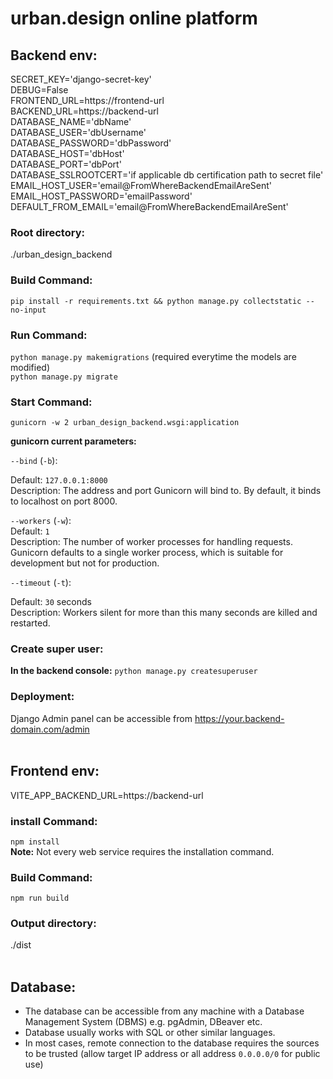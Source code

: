 # urban.design online platform

## Backend env: <br>

SECRET_KEY='django-secret-key' <br>
DEBUG=False <br>
FRONTEND_URL=https://frontend-url <br>
BACKEND_URL=https://backend-url <br>
DATABASE_NAME='dbName' <br>
DATABASE_USER='dbUsername' <br>
DATABASE_PASSWORD='dbPassword' <br>
DATABASE_HOST='dbHost' <br>
DATABASE_PORT='dbPort' <br>
DATABASE_SSLROOTCERT='if applicable db certification path to secret file' <br>
EMAIL_HOST_USER='email@FromWhereBackendEmailAreSent' <br>
EMAIL_HOST_PASSWORD='emailPassword' <br>
DEFAULT_FROM_EMAIL='email@FromWhereBackendEmailAreSent' <br>

### Root directory: <br>

./urban_design_backend <br>

### Build Command: <br>

`pip install -r requirements.txt && python manage.py collectstatic --no-input` <br>

### Run Command: <br>

`python manage.py makemigrations` (required everytime the models are modified) <br>
`python manage.py migrate` <br>

### Start Command: <br>

`gunicorn -w 2 urban_design_backend.wsgi:application` <br>

**gunicorn current parameters:** <br>

`--bind` (`-b`): <br>

Default: `127.0.0.1:8000` <br>
Description: The address and port Gunicorn will bind to. By default, it binds to localhost on port 8000. <br>

`--workers` (`-w`): <br>
Default: `1` <br>
Description: The number of worker processes for handling requests. Gunicorn defaults to a single worker process, which is suitable for development but not for production. <br>

`--timeout` (`-t`): <br>

Default: `30` seconds <br>
Description: Workers silent for more than this many seconds are killed and restarted. <br>

### Create super user: <br>

**In the backend console:** `python manage.py createsuperuser` <br>

### Deployment: <br>

Django Admin panel can be accessible from https://your.backend-domain.com/admin <br> <br>

## Frontend env: <br>

VITE_APP_BACKEND_URL=https://backend-url <br>

### install Command: <br>

`npm install` <br>
**Note:** Not every web service requires the installation command. <br>

### Build Command: <br>

`npm run build` <br>

### Output directory: <br>

./dist <br> <br>

## Database: <br>

- The database can be accessible from any machine with a Database Management System (DBMS) e.g. pgAdmin, DBeaver etc. <br>
- Database usually works with SQL or other similar languages. <br>
- In most cases, remote connection to the database requires the sources to be trusted (allow target IP address or all address `0.0.0.0/0` for public use) <br>
